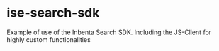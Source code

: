 # ise-search-sdk
Example of use of the Inbenta Search SDK. Including the JS-Client for highly custom functionalities

